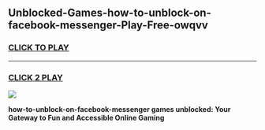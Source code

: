 
## Unblocked-Games-how-to-unblock-on-facebook-messenger-Play-Free-owqvv
<h3>
<a href="https://premium76.site?title=how-to-unblock-on-facebook-messenger&ref=21A">CLICK TO PLAY</a></h3>
<hr>

<h3>
<a href="https://premium76.site?title=how-to-unblock-on-facebook-messenger&ref=21A">CLICK 2 PLAY</a>
  
</h3>

<a href="https://premium76.site?title=how-to-unblock-on-facebook-messenger&ref=21A"><img src="https://clearcache.store/games.png"></a>


**how-to-unblock-on-facebook-messenger games unblocked: Your Gateway to Fun and Accessible Online Gaming**
